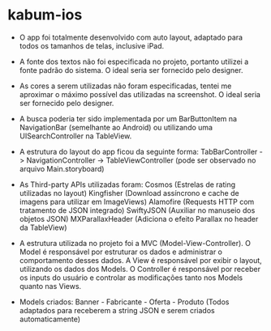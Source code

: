 # kabum-ios

- O app foi totalmente desenvolvido com auto layout, adaptado para todos os tamanhos de telas, inclusive iPad.
- A fonte dos textos não foi especificada no projeto, portanto utilizei a fonte padrão do sistema. O ideal seria ser fornecido pelo designer.
- As cores a serem utilizadas não foram especificadas, tentei me aproximar o máximo possível das utilizadas na screenshot. O ideal seria ser fornecido pelo designer.
- A busca poderia ter sido implementada por um BarButtonItem na NavigationBar (semelhante ao Android) ou utilizando uma UISearchController na TableView.

- A estrutura do layout do app ficou da seguinte forma:
TabBarController -> NavigationController -> TableViewController (pode ser observado no arquivo Main.storyboard)

- As Third-party APIs utilizadas foram:
Cosmos (Estrelas de rating utilizadas no layout)
Kingfisher (Download assíncrono e cache de imagens para utilizar em ImageViews)
Alamofire (Requests HTTP com tratamento de JSON integrado)
SwiftyJSON (Auxiliar no manuseio dos objetos JSON)
MXParallaxHeader (Adiciona o efeito Parallax no header da TableView)

- A estrutura utilizada no projeto foi a MVC (Model-View-Controller). O Model é responsável por estruturar os dados e administrar o comportamento desses dados. A View é responsável por exibir o layout, utilizando os dados dos Models. O Controller é responsável por receber os inputs do usuário e controlar as modificações tanto nos Models quanto nas Views.

- Models criados:
Banner - Fabricante - Oferta - Produto (Todos adaptados para receberem a string JSON e serem criados automaticamente)